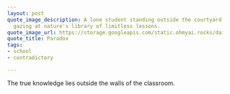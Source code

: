 ```yaml
---
layout: post
quote_image_description: A lone student standing outside the courtyard of a school,
  gazing at nature's library of limitless lessons.
quote_image_url: https://storage.googleapis.com/static.ohmyai.rocks/daily/2024-01-14.jpg
quote_title: Paradox
tags:
- school
- contradictory

---
```


The true knowledge lies outside the walls of the classroom.